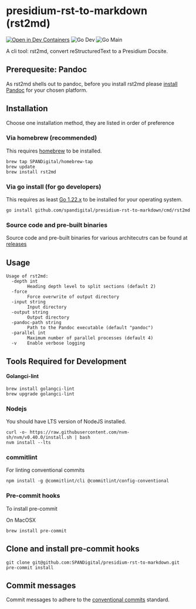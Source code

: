 # presidium-rst-to-markdown (rst2md)

[![Open in Dev Containers](https://img.shields.io/static/v1?label=Dev%20Containers&message=Open&color=blue&logo=visualstudiocode)](https://vscode.dev/redirect?url=vscode://ms-vscode-remote.remote-containers/cloneInVolume?url=https://github.com/SPANDigital/presidium-rst-to-markdown)
![Go Dev](https://github.com/SPANDigital/presidium-rst-to-markdown/actions/workflows/go.yml/badge.svg?branch=dev)
![Go Main](https://github.com/SPANDigital/presidium-rst-to-markdown/actions/workflows/go.yml/badge.svg?branch=main)

A cli tool: rst2md, convert reStructuredText to a Presidium Docsite.

## Prerequesite: Pandoc

As rst2md shells out to pandoc, before you install rst2md please [install](https://pandoc.org/installing.html)
[Pandoc](https://pandoc.org/) for your chosen platform.

## Installation

Choose one installation method, they are listed in order of preference

### Via homebrew (recommended)

This requires [homebrew](https://brew.sh/) to be installed.

```shell
brew tap SPANDigital/homebrew-tap
brew update
brew install rst2md
```

### Via go install (for go developers)

This requires as least [Go 1.22.x](https://go.dev/doc/install) to be installed for your operating system.

```shell
go install github.com/spandigital/presidium-rst-to-markdown/cmd/rst2md
```
### Source code and pre-built binaries

Source code and pre-built binaries for various architecutrs can be found at [releases](/releases)

## Usage

```
Usage of rst2md:
  -depth int
        Heading depth level to split sections (default 2)
  -force
        Force overwrite of output directory
  -input string
        Input directory
  -output string
        Output directory
  -pandoc-path string
        Path to the Pandoc executable (default "pandoc")
  -parallel int
        Maximum number of parallel processes (default 4)
  -v    Enable verbose logging
```

## Tools Required for Development

#### Golangci-lint

```brew
brew install golangci-lint
brew upgrade golangci-lint
```

### Nodejs

You should have LTS version of NodeJS installed.

```shell
curl -o- https://raw.githubusercontent.com/nvm-sh/nvm/v0.40.0/install.sh | bash
nvm install --lts
```

### commitlint

For linting conventional commits

```shell
npm install -g @commitlint/cli @commitlint/config-conventional
```

### Pre-commit hooks

To install pre-commit

On MacOSX
```shell
brew install pre-commit
```

## Clone and install pre-commit hooks

```shell
git clone git@github.com:SPANDigital/presidium-rst-to-markdown.git
pre-commit install
```

## Commit messages

Commit messages to adhere to the [conventional commits](https://www.conventionalcommits.org/en/v1.0.0/) standard.
